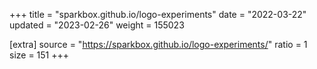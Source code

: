 +++
title = "sparkbox.github.io/logo-experiments"
date = "2022-03-22"
updated = "2023-02-26"
weight = 155023

[extra]
source = "https://sparkbox.github.io/logo-experiments/"
ratio = 1
size = 151
+++
